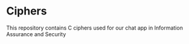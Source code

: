# Ciphers
This repository contains C ciphers used for our chat app in Information Assurance and Security
